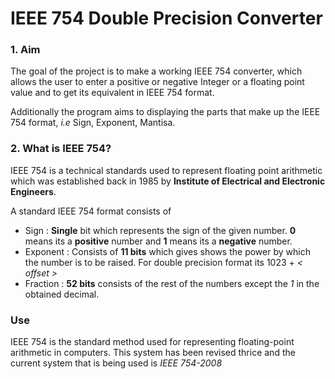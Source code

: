 # IEEE 754 Double Precision Converter

### 1. Aim 

The goal of the project is to make a working IEEE 754 converter, which allows the user to enter a positive or negative Integer or a floating point value and to get its equivalent in IEEE 754 format. 
	
Additionally the program aims to displaying the parts that make up the IEEE 754 format, _i.e_ Sign, Exponent, Mantisa. 

### 2. What is IEEE 754?

IEEE 754 is a technical standards used to represent floating point arithmetic which was established back in 1985 by **Institute of Electrical and Electronic Engineers**.

A standard IEEE 754 format consists of 
* Sign : __Single__ bit which  represents the sign of the given number. __0__ means its a __positive__ number and __1__ means its a __negative__ number. 
* Exponent : Consists of __11 bits__  which  gives shows the power by which the number is to be raised. For double precision format its 1023 + _< offset >_ 
* Fraction :  __52 bits__ consists of the rest of the numbers except the _1_ in the obtained decimal. 

### Use

IEEE 754 is the standard method used for representing floating-point arithmetic in computers. This system has been revised thrice and the current system that is being used is _IEEE 754-2008_ 

